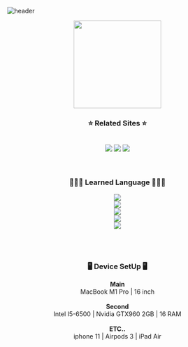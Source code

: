
![header](https://capsule-render.vercel.app/api?type=cylinder&color=000000&height=150&section=header&text=Welcome%20to%20Ye0nJ's%20GITHUB&fontSize=40&fontColor=FFFFFF&fontAlignY=40&desc=Hope%20you%20enjoy!&descSize=17&descAlignY=80)

<div align='center'>
  <img src='https://scontent-gmp1-1.cdninstagram.com/v/t51.2885-15/285683872_438813178081926_807261107255002729_n.webp?stp=dst-jpg_e35&_nc_ht=scontent-gmp1-1.cdninstagram.com&_nc_cat=106&_nc_ohc=WMemoRUhMEYAX82deoM&tn=O3Uz38IsooefID6a&edm=APU89FABAAAA&ccb=7-5&oh=00_AT8_mvdbZ1aa21o-gCwL-QhzWZUiRyQ3NkZn0J0YKhhNAg&oe=62AD6A39&_nc_sid=86f79a' width='200'>
  <h3>⭐️ Related Sites ⭐️</h3>
  </br>
<a href="https://instagram.com/southgb" target="_blank"><img src="https://img.shields.io/badge/Instagram-E9967A?style=flat-square&logo=Instagram&logoColor=white"/></a>
<a href="https://blog.naver.com/mcuki" target="_blank"><img src="https://img.shields.io/badge/Naver BLOG-03C75A?style=flat-square&logo=Naver&logoColor=white"/></a>
<a href="https://steamcommunity.com/id/yeon2122" target="_blank"><img src="https://img.shields.io/badge/Steam Profile-000000?style=flat-square&logo=Steam&logoColor=white"/></a>
</br>
</br>
</br>
  <h3>🧑🏻‍💻 Learned Language 🧑🏻‍💻</h3>
  <a href="" target="_blank"><img src="https://img.shields.io/badge/JavaScript-F7DF1E?style=flat-square&logo=Javascript&logoColor=white"/></a></br>
  <a href="" target="_blank"><img src="https://img.shields.io/badge/CSS3-1572B6?style=flat-square&logo=CSS3&logoColor=white"/></a></br>
  <a href="" target="_blank"><img src="https://img.shields.io/badge/Python-3776AB?style=flat-square&logo=Python&logoColor=white"/></a></br>
  <a href="" target="_blank"><img src="https://img.shields.io/badge/Java-F80000?style=flat-square&logo=Oracle&logoColor=white"/></a></br>
  <a href="" target="_blank"><img src="https://img.shields.io/badge/HTML-E34F26?style=flat-square&logo=HTML5&logoColor=white"/></a></br>
  
  </br>
  </br>
  </br>
  <h3>🖥 Device SetUp 🖥</h3>
  <b>Main</b></br>MacBook M1 Pro | 16 inch</br>
  </br>
  <b>Second</b></br>Intel I5-6500 | Nvidia GTX960 2GB | 16 RAM</br></br>
  <b>ETC..</b></br>
  iphone 11 | Airpods 3 | iPad Air
  
</div>

  
